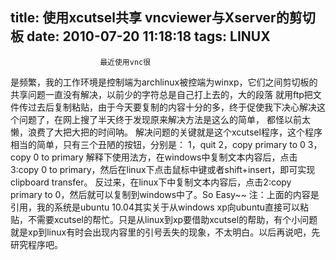 title: 使用xcutsel共享 vncviewer与Xserver的剪切板
date: 2010-07-20 11:18:18
tags: LINUX
---


						最近使用vnc很
是频繁，我的工作环境是控制端为archlinux被控端为winxp，它们之间剪切板的共享问题一直没有解决，以前少的字符总是自己打上去的，大的段落
就用ftp把文件传过去后复制粘贴，由于今天要复制的内容十分的多，终于促使我下决心解决这个问题了，在网上搜了半天终于发现原来解决方法是这么的简单，
都怪以前太懒，浪费了大把大把的时间呐。
解决问题的关键就是这个xcutsel程序，这个程序相当的简单，只有三个丑陋的按钮，分别是：
1，quit
2，copy primary to 0
3，copy 0 to primary
解释下使用法方，在windows中复制文本内容后，点击3:copy 0 to 
primary，然后在linux下点击鼠标中键或者shift+insert，即可实现clipboard transfer。
反过来，在linux下中复制文本内容后，点击2:copy primary to 0，然后就可以复制到windows中了。So Easy~~ 注：上面的内容是引用，我的系统是ubuntu 10.04其实关于从windows xp向ubuntu直接可以粘贴，不需要xcutsel的帮忙。只是从linux到xp要借助xcutsel的帮助，有个小问题就是xp到linux有时会出现内容里的引号丢失的现象，不太明白。以后再说吧，先研究程序吧。
		
		
		                                   